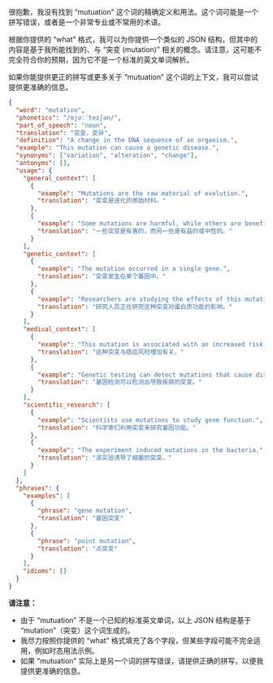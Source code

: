 很抱歉，我没有找到 “mutuation” 这个词的精确定义和用法。这个词可能是一个拼写错误，或者是一个非常专业或不常用的术语。

根据你提供的 “what” 格式，我可以为你提供一个类似的 JSON 结构，但其中的内容是基于我所能找到的、与 “突变 (mutation)” 相关的概念。请注意，这可能不完全符合你的预期，因为它不是一个标准的英文单词解析。

如果你能提供更正的拼写或更多关于 “mutuation” 这个词的上下文，我可以尝试提供更准确的信息。

```json
{
  "word": "mutation",
  "phonetics": "/mjuːˈteɪʃən/",
  "part_of_speech": "noun",
  "translation": "突变，变异",
  "definition": "A change in the DNA sequence of an organism.",
  "example": "This mutation can cause a genetic disease.",
  "synonyms": ["variation", "alteration", "change"],
  "antonyms": [],
  "usage": {
    "general_context": [
      {
        "example": "Mutations are the raw material of evolution.",
        "translation": "突变是进化的原始材料。"
      },
      {
        "example": "Some mutations are harmful, while others are beneficial or neutral.",
        "translation": "一些突变是有害的，而另一些是有益的或中性的。"
      }
    ],
    "genetic_context": [
      {
        "example": "The mutation occurred in a single gene.",
        "translation": "突变发生在单个基因中。"
      },
      {
        "example": "Researchers are studying the effects of this mutation on protein function.",
        "translation": "研究人员正在研究这种突变对蛋白质功能的影响。"
      }
    ],
    "medical_context": [
      {
        "example": "This mutation is associated with an increased risk of cancer.",
        "translation": "这种突变与癌症风险增加有关。"
      },
      {
        "example": "Genetic testing can detect mutations that cause disease.",
        "translation": "基因检测可以检测出导致疾病的突变。"
      }
    ],
    "scientific_research": [
      {
        "example": "Scientists use mutations to study gene function.",
        "translation": "科学家们利用突变来研究基因功能。"
      },
      {
        "example": "The experiment induced mutations in the bacteria.",
        "translation": "该实验诱导了细菌的突变。"
      }
    ]
  },
  "phrases": {
    "examples": [
      {
        "phrase": "gene mutation",
        "translation": "基因突变"
      },
      {
        "phrase": "point mutation",
        "translation": "点突变"
      }
    ],
    "idioms": []
  }
}
```

**请注意：**

*   由于 “mutuation” 不是一个已知的标准英文单词，以上 JSON 结构是基于 “mutation”（突变）这个词生成的。
*   我尽力按照你提供的 “what” 格式填充了各个字段，但某些字段可能不完全适用，例如时态用法示例。
*   如果 “mutuation” 实际上是另一个词的拼写错误，请提供正确的拼写，以便我提供更准确的信息。 